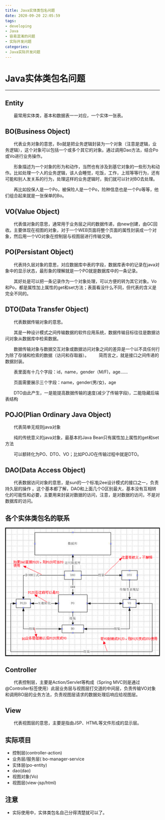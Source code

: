 ```yaml
---
title: Java实体类包名问题
date: 2020-09-20 22:05:59
tags:
- developing
- Java
- 容易混淆的问题
- 实际开发问题
categories:
- Java实际开发问题
---
```


# Java实体类包名问题

***

## Entity

&emsp;&emsp;最常用实体类，基本和数据表一一对应，一个实体一张表。

<!--more-->

## BO(Business Object)

&emsp;&emsp;代表业务对象的意思，Bo就是把业务逻辑封装为一个对象（注意是逻辑，业务逻辑），这个对象可以包括一个或多个其它的对象。通过调用Dao方法，结合Po或Vo进行业务操作。

&emsp;&emsp;形象描述为一个对象的形为和动作，当然也有涉及到基它对象的一些形为和动作。比如处理一个人的业务逻辑，该人会睡觉，吃饭，工作，上班等等行为，还有可能和别人发关系的行为，处理这样的业务逻辑时，我们就可以针对BO去处理。

&emsp;&emsp;再比如投保人是一个Po，被保险人是一个Po，险种信息也是一个Po等等，他们组合起来就是一张保单的Bo。

## VO(Value Object)

&emsp;&emsp;代表值对象的意思，通常用于业务层之间的数据传递，由new创建，由GC回收。主要体现在视图的对象，对于一个WEB页面将整个页面的属性封装成一个对象，然后用一个VO对象在控制层与视图层进行传输交换。

## PO(Persistant Object)

&emsp;&emsp;代表持久层对象的意思，对应数据库中表的字段，数据库表中的记录在java对象中的显示状态，最形象的理解就是一个PO就是数据库中的一条记录。

&emsp;&emsp;其好处是可以把一条记录作为一个对象处理，可以方便的转为其它对象。Vo和Po，都是属性加上属性的get和set方法；表面看没什么不同，但代表的含义是完全不同的。

## DTO(Data Transfer Object)

&emsp;&emsp;代表数据传输对象的意思。

&emsp;&emsp;其是一种设计模式之间传输数据的软件应用系统，数据传输目标往往是数据访问对象从数据库中检索数据。

&emsp;&emsp;数据传输对象与数据交互对象或数据访问对象之间的差异是一个以不具任何行为除了存储和检索的数据（访问和存取器）。
&emsp;&emsp;简而言之，就是接口之间传递的数据封装。

&emsp;&emsp;表里面有十几个字段：id，name，gender（M/F)，age……

&emsp;&emsp;页面需要展示三个字段：name，gender(男/女)，age

&emsp;&emsp;DTO由此产生，一是能提高数据传输的速度(减少了传输字段)，二能隐藏后端表结构

## POJO(Plian Ordinary Java Object)

&emsp;&emsp;代表简单无规则java对象

&emsp;&emsp;纯的传统意义的java对象，最基本的Java Bean只有属性加上属性的get和set方法

&emsp;&emsp;可以额转化为PO、DTO、VO；比如POJO在传输过程中就是DTO。

## DAO(Data Access Object)

&emsp;&emsp;代表数据访问对象的意思，是sun的一个标准j2ee设计模式的接口之一，负责持久层的操作 。这个基本都了解，DAO和上面几个O区别最大，基本没有互相转化的可能性和必要，主要用来封装对数据的访问，注意，是对数据的访问，不是对数据库的访问。

## 各个实体类包名的联系

![JavaEntityClassRelationship](JavaEntityClassPackageName/JavaEntityClassRelationship.png)

## Controller

&emsp;&emsp;代表控制层，主要是Action/Servlet等构成（Spring MVC则是通过@Controller标签使用）此层业务层与视图层打交道的中间层，负责传输VO对象和调用BO层的业务方法，负责视图层请求的数据处理后响应给视图层。

## View

&emsp;&emsp;代表视图层的意思，主要是指由JSP、HTML等文件形成的显示层。

## 实际项目
- 控制层(controller-action)
- 业务层/服务层( bo-manager-service
- 实体层(po-entity)
- dao(dao)
- 视图对象(Vo)
- 视图层(view-jsp/html)

## 注意

- 实际使用中，实体类包名自己分得清楚就可以了。
